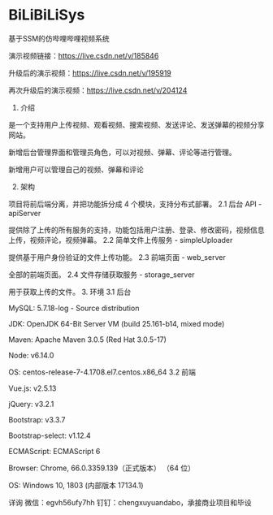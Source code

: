 # BiLiBiLiSys
基于SSM的仿哔哩哔哩视频系统

演示视频链接：https://live.csdn.net/v/185846

升级后的演示视频：https://live.csdn.net/v/195919

再次升级后的演示视频：https://live.csdn.net/v/204124

1. 介绍

是一个支持用户上传视频、观看视频、搜索视频、发送评论、发送弹幕的视频分享网站。

新增后台管理界面和管理员角色，可以对视频、弹幕、评论等进行管理。

新增用户可以管理自己的视频、弹幕和评论

2. 架构

项目将前后端分离，并把功能拆分成 4 个模块，支持分布式部署。
2.1 后台 API - apiServer

提供除了上传的所有服务的支持，功能包括用户注册、登录、修改密码，视频信息上传，视频评论，视频弹幕。
2.2 简单文件上传服务 - simpleUploader

提供基于用户身份验证的文件上传功能。
2.3 前端页面 - web_server

全部的前端页面。
2.4 文件存储获取服务 - storage_server

用于获取上传的文件。
3. 环境
3.1 后台

MySQL: 5.7.18-log - Source distribution

JDK: OpenJDK 64-Bit Server VM (build 25.161-b14, mixed mode)

Maven: Apache Maven 3.0.5 (Red Hat 3.0.5-17)

Node: v6.14.0

OS: centos-release-7-4.1708.el7.centos.x86_64
3.2 前端

Vue.js: v2.5.13

jQuery: v3.2.1

Bootstrap: v3.3.7

Bootstrap-select: v1.12.4

ECMAScript: ECMAScript 6

Browser: Chrome, 66.0.3359.139（正式版本） （64 位）

OS: Windows 10, 1803 (内部版本 17134.1)

详询 微信：egvh56ufy7hh 钉钉：chengxuyuandabo，承接商业项目和毕设
